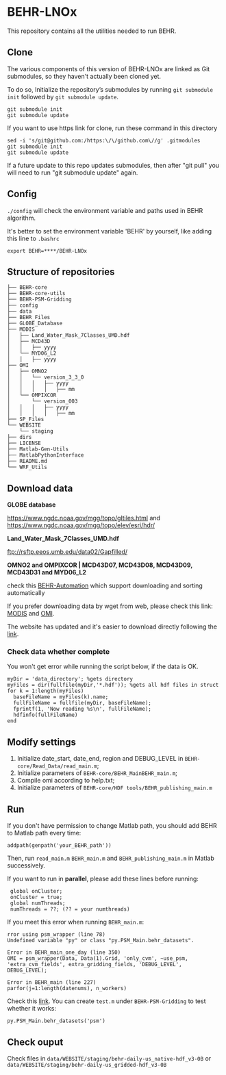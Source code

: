# BEHR-LNOx

This repository contains all the utilities needed to run BEHR.

## Clone

The various components of this version of BEHR-LNOx are linked as Git submodules, so they haven't actually been cloned yet.

To do so, Initialize the repository’s submodules by running `git submodule init` followed by `git submodule update`.

```
git submodule init
git submodule update
```

If you want to use https link for clone, run these command in this directory

```
sed -i 's/git@github.com:/https:\/\/github.com\//g' .gitmodules
git submodule init
git submodule update
```

If a future update to this repo updates submodules, then after "git pull" you will need to run "git submodule update" again.

## Config

`./config` will check the environment variable and paths used in BEHR algorithm.

It's better to set the environment variable 'BEHR' by yourself, like adding this line to `.bashrc`

```
export BEHR=****/BEHR-LNOx
```

## Structure of repositories

```
├── BEHR-core
├── BEHR-core-utils
├── BEHR-PSM-Gridding
├── config
├── data
├── BEHR_Files
├── GLOBE_Database
├── MODIS
│   ├── Land_Water_Mask_7Classes_UMD.hdf
│   ├── MCD43D
│   │   ├── yyyy
│   └── MYD06_L2
│   │   ├── yyyy
├── OMI
│   ├── OMNO2
│   │   └── version_3_3_0
│   │   │   ├── yyyy
│   │   │   │   ├── mm
│   └── OMPIXCOR
│       └── version_003
│   │   │   ├── yyyy
│   │   │   │   ├── mm
├── SP_Files
└── WEBSITE
    └── staging
├── dirs
├── LICENSE
├── Matlab-Gen-Utils
├── MatlabPythonInterface
├── README.md
└── WRF_Utils
```

## Download data

**GLOBE database**

https://www.ngdc.noaa.gov/mgg/topo/gltiles.html and https://www.ngdc.noaa.gov/mgg/topo/elev/esri/hdr/

**Land_Water_Mask_7Classes_UMD.hdf**

ftp://rsftp.eeos.umb.edu/data02/Gapfilled/

**OMNO2 and OMPIXCOR | MCD43D07, MCD43D08, MCD43D09, MCD43D31 and MYD06_L2**

check this [BEHR-Automation](https://github.com/zxdawn/BEHR-Automation) which support downloading and sorting automatically

If you prefer downloading data by wget from web, please check this link: [MODIS](https://ladsweb.modaps.eosdis.nasa.gov/search/) and [OMI](https://disc.gsfc.nasa.gov/information/howto/5761bc6a5ad5a18811681bae/how-to-download-data-files-from-https-service-with-wget).

The website has updated and it's easier to download directly following the [link](https://search.earthdata.nasa.gov/data/status).

### Check data whether complete

You won't get error while running the script below, if the data is OK.
```
myDir = 'data_directory'; %gets directory
myFiles = dir(fullfile(myDir,'*.hdf')); %gets all hdf files in struct
for k = 1:length(myFiles)
  baseFileName = myFiles(k).name;
  fullFileName = fullfile(myDir, baseFileName);
  fprintf(1, 'Now reading %s\n', fullFileName);
  hdfinfo(fullFileName)
end
```

## Modify settings

1. Initialize date_start, date_end, region and DEBUG_LEVEL in `BEHR-core/Read_Data/read_main.m`;
2. Initialize parameters of `BEHR-core/BEHR_MainBEHR_main.m`;
3. Compile omi according to help.txt;
4. Initialize parameters of `BEHR-core/HDF tools/BEHR_publishing_main.m`

## Run

If you don't have permission to change Matlab path, you should add BEHR to Matlab path every time:

`addpath(genpath('your_BEHR_path'))`

Then, run `read_main.m` `BEHR_main.m`  and `BEHR_publishing_main.m` in Matlab successively.

If you want to run in **parallel**, please add these lines before running:

```
 global onCluster;
 onCluster = true;
 global numThreads;
 numThreads = ??; (?? = your numthreads)
```

If you meet this error when running `BEHR_main.m`:

```
rror using psm_wrapper (line 78)
Undefined variable "py" or class "py.PSM_Main.behr_datasets".

Error in BEHR_main_one_day (line 350)
OMI = psm_wrapper(Data, Data(1).Grid, 'only_cvm', ~use_psm, 'extra_cvm_fields', extra_gridding_fields, 'DEBUG_LEVEL', DEBUG_LEVEL);

Error in BEHR_main (line 227)
parfor(j=1:length(datenums), n_workers)
```

Check this [link](https://www.mathworks.com/help/matlab/matlab_external/undefined-variable-py-or-function-py-command.html). You can create `test.m` under `BEHR-PSM-Gridding` to test whether it works:

```
py.PSM_Main.behr_datasets('psm')
```

## Check ouput

Check files in `data/WEBSITE/staging/behr-daily-us_native-hdf_v3-0B` or `data/WEBSITE/staging/behr-daily-us_gridded-hdf_v3-0B`
